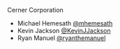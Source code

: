 Cerner Corporation

- Michael Hemesath [@mhemesath]
- Kevin Jackson [@KevinJJackson]
- Ryan Manuel [@ryanthemanuel]

[@mhemesath]: https://github.com/mhemesath
[@KevinJJackson]: https://github.com/KevinJJackson
[@ryanthemanuel]: https://github.com/ryanthemanuel

